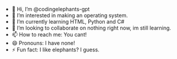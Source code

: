 - 👋 Hi, I’m @codingelephants-gpt
- 👀 I’m interested in making an operating system.
- 🌱 I’m currently learning HTML, Python and C#
- 💞️ I’m looking to collaborate on nothing right now, im still learning.
- 📫 How to reach me: You cant!
- 😄 Pronouns: I have none!
- ⚡ Fun fact: I like elephants? I guess.

<!---
codingelephants-gpt/codingelephants-gpt is a ✨ special ✨ repository because its `README.md` (this file) appears on your GitHub profile.
You can click the Preview link to take a look at your changes.
--->
